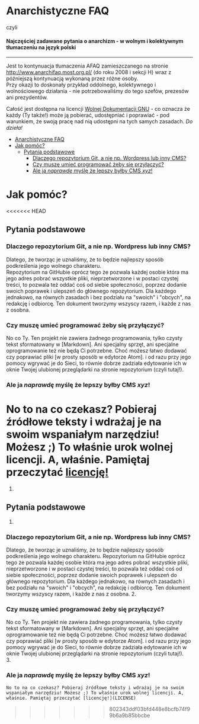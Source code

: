 # Anarchistyczne FAQ

czyli

#### Najczęściej zadawane pytania o anarchizm - w wolnym i kolektywnym tłumaczeniu na język polski

* * *

Jest to kontynuacja tłumaczenia AFAQ zamieszczanego na stronie <http://www.anarchifaq.most.org.pl/> (do roku 2008 i sekcji H) wraz z późniejszą kontynuacją wykonaną przez różne osoby.\
Przy okazji to doskonały przykład oddolnego, kolektywnego i wolnościowego działania - nie potrzebowaliśmy do tego szefów, prezesów ani prezydentów.

Całość jest dostępna na licencji [Wolnej Dokumentacji GNU](LICENSE) - co oznacza że każdy (Ty także!) może ją pobierać, udostępniać i poprawiać - pod warunkiem, że swoją pracę nad nią udostępni na tych samych zasadach.
_Do dzieła!_

<!-- TOC START min:1 max:3 link:true update:true -->
- [Anarchistyczne FAQ](#anarchistyczne-faq)
- [Jak pomóc?](#jak-pomc)
  - [Pytania podstawowe](#pytania-podstawowe)
    - [Dlaczego repozytorium Git, a nie np. Wordpress lub inny CMS?](#dlaczego-repozytorium-git-a-nie-np-wordpress-lub-inny-cms)
    - [Czy muszę umieć programować żeby się przyłączyć?](#czy-musz-umie-programowa-eby-si-przyczy)
    - [Ale ja _naprawdę_ myślę że lepszy byłby CMS _xyz_!](#ale-ja-_naprawd_-myl-e-lepszy-byby-cms-_xyz_)

<!-- TOC END -->

# Jak pomóc?
<<<<<<< HEAD
## Pytania podstawowe
### Dlaczego repozytorium Git, a nie np. Wordpress lub inny CMS?  
Dlatego, że tworząc je uznaliśmy, że to będzie najlepszy sposób podkreślenia jego wolnego charakteru.  
Repozytorium na GitHubie oprócz tego że pozwala każdej osobie która ma jego adres pobrać wszystkie pliki, nieprzetworzone i w postaci czystej treści, to pozwala też oddać coś od siebie społeczności, poprzez dodanie swoich poprawek i ulepszeń do głównego repozytorium. Dla każdego jednakowo, na równych zasadach i bez podziału na "swoich" i "obcych", na redakcję i odbiorcę. Ten dokument tworzymy wszyscy razem, i każde z nas z osobna.
### Czy muszę umieć programować żeby się przyłączyć?
No co Ty. Ten projekt nie zawiera żadnego programowania, tylko czysty tekst sformatowany w [Markdown]. Ani specjalny sprzęt, ani specjalne oprogramowanie też nie będą Ci potrzebne. Choć możesz łatwo dodawać czy poprawiać pliki [w prosty sposób w edytorze Atom]. i od razu przy jego pomocy wgrywać je do Sieci, to równie dobrze zadziała edytowanie ich w oknie Twojej ulubionej przeglądarki na stronie repozytorium (czyli tutaj!).  
### Ale ja _naprawdę_ myślę że lepszy byłby CMS _xyz_!  
No to na co czekasz? Pobieraj źródłowe teksty i wdrażaj je na swoim wspaniałym narzędziu! Możesz ;) To właśnie urok wolnej licencji. A, właśnie. Pamiętaj przeczytać [licencję!](LICENSE)
=======
1. 
## Pytania podstawowe
  1. 
### Dlaczego repozytorium Git, a nie np. Wordpress lub inny CMS?  
  Dlatego, że tworząc je uznaliśmy, że to będzie najlepszy sposób podkreślenia jego wolnego charakteru.
  Repozytorium na GitHubie oprócz tego że pozwala każdej osobie która ma jego adres pobrać wszystkie pliki, nieprzetworzone i w postaci czystej treści, to pozwala też oddać coś od siebie społeczności, poprzez dodanie swoich poprawek i ulepszeń do głównego repozytorium. Dla każdego jednakowo, na równych zasadach i bez podziału na "swoich" i "obcych", na redakcję i odbiorcę. Ten dokument tworzymy wszyscy razem, i każde z nas z osobna.
  2. 
### Czy muszę umieć programować żeby się przyłączyć?
  No co Ty. Ten projekt nie zawiera żadnego programowania, tylko czysty tekst sformatowany w [Markdown]. Ani specjalny sprzęt, ani specjalne oprogramowanie też nie będą Ci potrzebne. Choć możesz łatwo dodawać czy poprawiać pliki [w prosty sposób w edytorze Atom]. i od razu przy jego pomocy wgrywać je do Sieci, to równie dobrze zadziała edytowanie ich w oknie Twojej ulubionej przeglądarki na stronie repozytorium (czyli tutaj!).  
  3. 
### Ale ja _naprawdę_ myślę że lepszy byłby CMS _xyz_!  
    No to na co czekasz? Pobieraj źródłowe teksty i wdrażaj je na swoim wspaniałym narzędziu! Możesz ;) To właśnie urok wolnej licencji. A, właśnie. Pamiętaj przeczytać [licencję!](LICENSE)
>>>>>>> 802343ddf03bfd448e8bcfb74f99b6a9b85bbcbe
